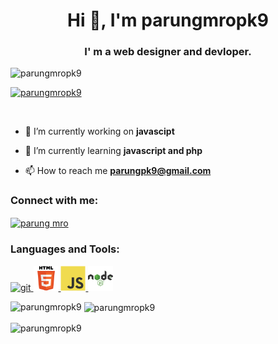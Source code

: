  <h1 align="center">Hi 👋, I'm parungmropk9</h1>
<h3 align="center">I' m a web designer and devloper.</h3>

<p align="left"> <img src="https://komarev.com/ghpvc/?username=parungmropk9&label=Profile%20views&color=0e75b6&style=flat" alt="parungmropk9" /> </p>

<p align="left"> <a href="https://github.com/ryo-ma/github-profile-trophy"><img src="https://github-profile-trophy.vercel.app/?username=parungmropk9" alt="parungmropk9" /></a> </p>

<p align="left"> <a href="https://twitter.com/" target="blank"><img src="https://img.shields.io/twitter/follow/?logo=twitter&style=for-the-badge" alt="" /></a> </p>

- 🔭 I’m currently working on **javascipt**

- 🌱 I’m currently learning **javascript and php**

- 📫 How to reach me **parungpk9@gmail.com**

<h3 align="left">Connect with me:</h3>
<p align="left">
<a href="https://fb.com/parung mro" target="blank"><img align="center" src="https://raw.githubusercontent.com/rahuldkjain/github-profile-readme-generator/master/src/images/icons/Social/facebook.svg" alt="parung mro" height="30" width="40" /></a>
</p>

<h3 align="left">Languages and Tools:</h3>
<p align="left"> <a href="https://git-scm.com/" target="_blank" rel="noreferrer"> <img src="https://www.vectorlogo.zone/logos/git-scm/git-scm-icon.svg" alt="git" width="40" height="40"/> </a> <a href="https://www.w3.org/html/" target="_blank" rel="noreferrer"> <img src="https://raw.githubusercontent.com/devicons/devicon/master/icons/html5/html5-original-wordmark.svg" alt="html5" width="40" height="40"/> </a> <a href="https://developer.mozilla.org/en-US/docs/Web/JavaScript" target="_blank" rel="noreferrer"> <img src="https://raw.githubusercontent.com/devicons/devicon/master/icons/javascript/javascript-original.svg" alt="javascript" width="40" height="40"/> </a> <a href="https://nodejs.org" target="_blank" rel="noreferrer"> <img src="https://raw.githubusercontent.com/devicons/devicon/master/icons/nodejs/nodejs-original-wordmark.svg" alt="nodejs" width="40" height="40"/> </a> </p>

<p><img align="left" src="https://github-readme-stats.vercel.app/api/top-langs?username=parungmropk9&show_icons=true&locale=en&layout=compact" alt="parungmropk9" /></p>

<p>&nbsp;<img align="center" src="https://github-readme-stats.vercel.app/api?username=parungmropk9&show_icons=true&locale=en" alt="parungmropk9" /></p>

<p><img align="center" src="https://github-readme-streak-stats.herokuapp.com/?user=parungmropk9&" alt="parungmropk9" /></p>
